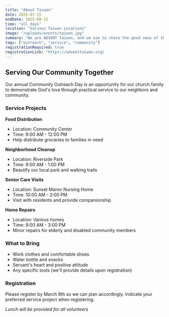 ```yaml
---
title: "About Taiwan"
date: 2025-07-15
endDate: 2025-08-15
time: "all days"
location: "Various Taiwan Locations"
image: "/uploads/events/taiwan.jpg"
summary: "We are ADVENT Taiwan, and we aim to share the good news of the Gospel with students of English around the world."
tags: ["outreach", "service", "community"]
registrationRequired: true
registrationLink: "https://adventtaiwan.org/
---
```


## Serving Our Community Together

Our annual Community Outreach Day is an opportunity for our church family to demonstrate God's love through practical service to our neighbors and community.

### Service Projects

**Food Distribution**
- Location: Community Center
- Time: 9:00 AM - 12:00 PM
- Help distribute groceries to families in need

**Neighborhood Cleanup**
- Location: Riverside Park
- Time: 9:00 AM - 1:00 PM
- Beautify our local park and walking trails

**Senior Care Visits**
- Location: Sunset Manor Nursing Home
- Time: 10:00 AM - 2:00 PM
- Visit with residents and provide companionship

**Home Repairs**
- Location: Various homes
- Time: 9:00 AM - 3:00 PM
- Minor repairs for elderly and disabled community members

### What to Bring

- Work clothes and comfortable shoes
- Water bottle and snacks
- Servant's heart and positive attitude
- Any specific tools (we'll provide details upon registration)

### Registration

Please register by March 8th so we can plan accordingly. Indicate your preferred service project when registering.

*Lunch will be provided for all volunteers*